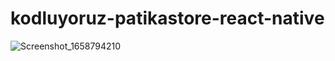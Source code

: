 # kodluyoruz-patikastore-react-native
![Screenshot_1658794210](https://user-images.githubusercontent.com/45782857/180895520-7a89ed4a-7eae-4466-abbe-27816bfcbf41.png)
